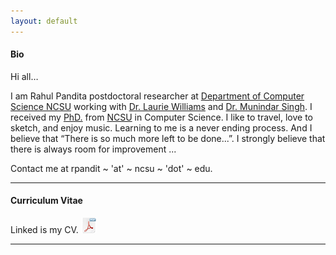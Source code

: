 ```yaml
---
layout: default
---
```


#### Bio


Hi all…

I am Rahul Pandita postdoctoral researcher at [Department of Computer Science NCSU](http://www.csc.ncsu.edu/) working with [Dr. Laurie Williams](http://collaboration.csc.ncsu.edu/laurie/) and [Dr. Munindar Singh](http://www.csc.ncsu.edu/faculty/mpsingh/).
I received my [PhD.](./files/diploma.pdf) from [NCSU](http://www.csc.ncsu.edu/) in Computer Science.
I like to travel, love to sketch, and enjoy music. Learning to me is a never ending process.
And I believe that “There is so much more left to be done...”. 
I strongly believe that there is always room for improvement ...

Contact me at rpandit ~ 'at' ~ ncsu ~ 'dot' ~ edu.

<hr>

<a name="cv" class="anchor" href="#cv"><span class="octicon octicon-link"></span></a>
#### Curriculum Vitae 


Linked is my CV. [<img src="./img/pdf.png" title="CV" width="25" height="25" border="0">](./files/rahulpandita.pdf)

____
